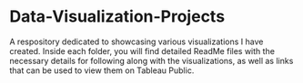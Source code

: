 # Data-Visualization-Projects

A respository dedicated to showcasing various visualizations I have created. 
Inside each folder, you will find detailed ReadMe files with the necessary details for following along with the visualizations, as well as links that can be used to view them on Tableau Public. 
